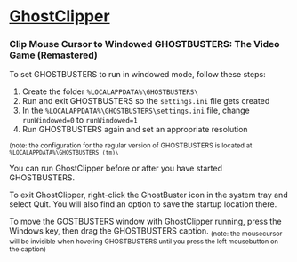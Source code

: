 # [GhostClipper](https://github.com/smoorke/Ghost-Clipper/releases/download/1.0.7/GhostClipper.exe)
### Clip Mouse Cursor to Windowed GHOSTBUSTERS: The Video Game (Remastered)
 
 To set GHOSTBUSTERS to run in windowed mode, follow these steps:

1. Create the folder `%LOCALAPPDATA%\GHOSTBUSTERS\`
2. Run and exit GHOSTBUSTERS so the `settings.ini` file gets created
3. In the `%LOCALAPPDATA%\GHOSTBUSTERS\settings.ini` file, change `runWindowed=0` to `runWindowed=1`
4. Run GHOSTBUSTERS again and set an appropriate resolution

 <sub>(note: the configuration for the regular version of GHOSTBUSTERS is located at `%LOCALAPPDATA%\GHOSTBUSTERS (tm)\`</sub>

 You can run GhostClipper before or after you have started GHOSTBUSTERS.
 
 To exit GhostClipper, right-click the GhostBuster icon in the system tray and select Quit. 
 You will also find an option to save the startup location there.
 
 To move the GOSTBUSTERS window with GhostClipper running, press the Windows key, then drag the GHOSTBUSTERS caption. <sub>(note: the mousecursor will be invisible when hovering GHOSTBUSTERS until you press the left mousebutton on the caption)</sub>